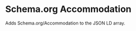 Schema.org Accommodation
============================

Adds Schema.org/Accommodation to the JSON LD array.
